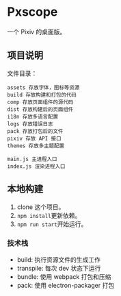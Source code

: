 # Pxscope

一个 Pixiv 的桌面版。

## 项目说明

文件目录：
```
assets 存放字体，图标等资源
build 存放构建和打包的代码
comp 存放页面组件的源代码
dist 存放构建后的页面组件
i18n 存放多语言配置
logs 存放错误日志
pack 存放打包后的文件
pixiv 存放 API 接口
themes 存放多主题配置

main.js 主进程入口
index.js 渲染进程入口
```

## 本地构建

1. clone 这个项目。
2. `npm install`更新依赖。
3. `npm run start`开始运行。

### 技术栈

- build: 执行资源文件的生成工作
- transpile: 每次 dev 状态下运行
- bundle: 使用 webpack 打包和压缩
- pack: 使用 electron-packager 打包
